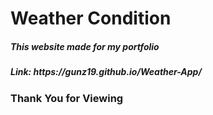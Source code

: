 <h1>Weather Condition</h1>
<h5>This website made for my portfolio</h5>
<h5> Link: https://gunz19.github.io/Weather-App/</h5>
<h3>Thank You for Viewing</h3>
